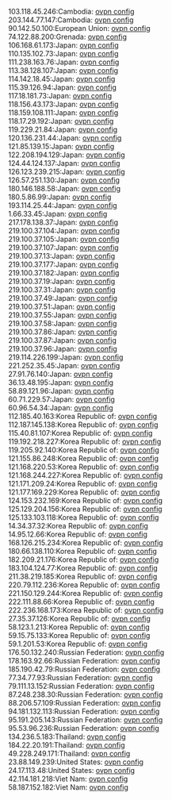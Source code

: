 103.118.45.246:Cambodia: [ovpn config](vpn/103_118_45_246.ovpn)  
203.144.77.147:Cambodia: [ovpn config](vpn/203_144_77_147.ovpn)  
90.142.50.100:European Union: [ovpn config](vpn/90_142_50_100.ovpn)  
74.122.88.200:Grenada: [ovpn config](vpn/74_122_88_200.ovpn)  
106.168.61.173:Japan: [ovpn config](vpn/106_168_61_173.ovpn)  
110.135.102.73:Japan: [ovpn config](vpn/110_135_102_73.ovpn)  
111.238.163.76:Japan: [ovpn config](vpn/111_238_163_76.ovpn)  
113.38.128.107:Japan: [ovpn config](vpn/113_38_128_107.ovpn)  
114.142.18.45:Japan: [ovpn config](vpn/114_142_18_45.ovpn)  
115.39.126.94:Japan: [ovpn config](vpn/115_39_126_94.ovpn)  
117.18.181.73:Japan: [ovpn config](vpn/117_18_181_73.ovpn)  
118.156.43.173:Japan: [ovpn config](vpn/118_156_43_173.ovpn)  
118.159.108.111:Japan: [ovpn config](vpn/118_159_108_111.ovpn)  
118.17.29.192:Japan: [ovpn config](vpn/118_17_29_192.ovpn)  
119.229.21.84:Japan: [ovpn config](vpn/119_229_21_84.ovpn)  
120.136.231.44:Japan: [ovpn config](vpn/120_136_231_44.ovpn)  
121.85.139.15:Japan: [ovpn config](vpn/121_85_139_15.ovpn)  
122.208.194.129:Japan: [ovpn config](vpn/122_208_194_129.ovpn)  
124.44.124.137:Japan: [ovpn config](vpn/124_44_124_137.ovpn)  
126.123.239.215:Japan: [ovpn config](vpn/126_123_239_215.ovpn)  
126.57.251.130:Japan: [ovpn config](vpn/126_57_251_130.ovpn)  
180.146.188.58:Japan: [ovpn config](vpn/180_146_188_58.ovpn)  
180.5.86.99:Japan: [ovpn config](vpn/180_5_86_99.ovpn)  
193.114.25.44:Japan: [ovpn config](vpn/193_114_25_44.ovpn)  
1.66.33.45:Japan: [ovpn config](vpn/1_66_33_45.ovpn)  
217.178.138.37:Japan: [ovpn config](vpn/217_178_138_37.ovpn)  
219.100.37.104:Japan: [ovpn config](vpn/219_100_37_104.ovpn)  
219.100.37.105:Japan: [ovpn config](vpn/219_100_37_105.ovpn)  
219.100.37.107:Japan: [ovpn config](vpn/219_100_37_107.ovpn)  
219.100.37.13:Japan: [ovpn config](vpn/219_100_37_13.ovpn)  
219.100.37.177:Japan: [ovpn config](vpn/219_100_37_177.ovpn)  
219.100.37.182:Japan: [ovpn config](vpn/219_100_37_182.ovpn)  
219.100.37.19:Japan: [ovpn config](vpn/219_100_37_19.ovpn)  
219.100.37.31:Japan: [ovpn config](vpn/219_100_37_31.ovpn)  
219.100.37.49:Japan: [ovpn config](vpn/219_100_37_49.ovpn)  
219.100.37.51:Japan: [ovpn config](vpn/219_100_37_51.ovpn)  
219.100.37.55:Japan: [ovpn config](vpn/219_100_37_55.ovpn)  
219.100.37.58:Japan: [ovpn config](vpn/219_100_37_58.ovpn)  
219.100.37.86:Japan: [ovpn config](vpn/219_100_37_86.ovpn)  
219.100.37.87:Japan: [ovpn config](vpn/219_100_37_87.ovpn)  
219.100.37.96:Japan: [ovpn config](vpn/219_100_37_96.ovpn)  
219.114.226.199:Japan: [ovpn config](vpn/219_114_226_199.ovpn)  
221.252.35.45:Japan: [ovpn config](vpn/221_252_35_45.ovpn)  
27.91.76.140:Japan: [ovpn config](vpn/27_91_76_140.ovpn)  
36.13.48.195:Japan: [ovpn config](vpn/36_13_48_195.ovpn)  
58.89.121.96:Japan: [ovpn config](vpn/58_89_121_96.ovpn)  
60.71.229.57:Japan: [ovpn config](vpn/60_71_229_57.ovpn)  
60.96.54.34:Japan: [ovpn config](vpn/60_96_54_34.ovpn)  
112.185.40.163:Korea Republic of: [ovpn config](vpn/112_185_40_163.ovpn)  
112.187.145.138:Korea Republic of: [ovpn config](vpn/112_187_145_138.ovpn)  
115.40.81.107:Korea Republic of: [ovpn config](vpn/115_40_81_107.ovpn)  
119.192.218.227:Korea Republic of: [ovpn config](vpn/119_192_218_227.ovpn)  
119.205.92.140:Korea Republic of: [ovpn config](vpn/119_205_92_140.ovpn)  
121.155.86.248:Korea Republic of: [ovpn config](vpn/121_155_86_248.ovpn)  
121.168.220.53:Korea Republic of: [ovpn config](vpn/121_168_220_53.ovpn)  
121.168.244.227:Korea Republic of: [ovpn config](vpn/121_168_244_227.ovpn)  
121.171.209.24:Korea Republic of: [ovpn config](vpn/121_171_209_24.ovpn)  
121.177.169.229:Korea Republic of: [ovpn config](vpn/121_177_169_229.ovpn)  
124.153.232.169:Korea Republic of: [ovpn config](vpn/124_153_232_169.ovpn)  
125.129.204.156:Korea Republic of: [ovpn config](vpn/125_129_204_156.ovpn)  
125.133.103.118:Korea Republic of: [ovpn config](vpn/125_133_103_118.ovpn)  
14.34.37.32:Korea Republic of: [ovpn config](vpn/14_34_37_32.ovpn)  
14.95.12.66:Korea Republic of: [ovpn config](vpn/14_95_12_66.ovpn)  
168.126.215.234:Korea Republic of: [ovpn config](vpn/168_126_215_234.ovpn)  
180.66.138.110:Korea Republic of: [ovpn config](vpn/180_66_138_110.ovpn)  
182.209.21.176:Korea Republic of: [ovpn config](vpn/182_209_21_176.ovpn)  
183.104.124.77:Korea Republic of: [ovpn config](vpn/183_104_124_77.ovpn)  
211.38.219.185:Korea Republic of: [ovpn config](vpn/211_38_219_185.ovpn)  
220.79.112.236:Korea Republic of: [ovpn config](vpn/220_79_112_236.ovpn)  
221.150.129.244:Korea Republic of: [ovpn config](vpn/221_150_129_244.ovpn)  
222.111.88.66:Korea Republic of: [ovpn config](vpn/222_111_88_66.ovpn)  
222.236.168.173:Korea Republic of: [ovpn config](vpn/222_236_168_173.ovpn)  
27.35.37.126:Korea Republic of: [ovpn config](vpn/27_35_37_126.ovpn)  
58.123.1.213:Korea Republic of: [ovpn config](vpn/58_123_1_213.ovpn)  
59.15.75.133:Korea Republic of: [ovpn config](vpn/59_15_75_133.ovpn)  
59.1.201.53:Korea Republic of: [ovpn config](vpn/59_1_201_53.ovpn)  
176.50.132.240:Russian Federation: [ovpn config](vpn/176_50_132_240.ovpn)  
178.163.92.66:Russian Federation: [ovpn config](vpn/178_163_92_66.ovpn)  
185.190.42.79:Russian Federation: [ovpn config](vpn/185_190_42_79.ovpn)  
77.34.77.93:Russian Federation: [ovpn config](vpn/77_34_77_93.ovpn)  
79.111.13.152:Russian Federation: [ovpn config](vpn/79_111_13_152.ovpn)  
87.248.238.30:Russian Federation: [ovpn config](vpn/87_248_238_30.ovpn)  
88.206.57.109:Russian Federation: [ovpn config](vpn/88_206_57_109.ovpn)  
94.181.132.113:Russian Federation: [ovpn config](vpn/94_181_132_113.ovpn)  
95.191.205.143:Russian Federation: [ovpn config](vpn/95_191_205_143.ovpn)  
95.53.96.236:Russian Federation: [ovpn config](vpn/95_53_96_236.ovpn)  
134.236.5.183:Thailand: [ovpn config](vpn/134_236_5_183.ovpn)  
184.22.20.191:Thailand: [ovpn config](vpn/184_22_20_191.ovpn)  
49.228.249.171:Thailand: [ovpn config](vpn/49_228_249_171.ovpn)  
23.88.149.239:United States: [ovpn config](vpn/23_88_149_239.ovpn)  
24.17.113.48:United States: [ovpn config](vpn/24_17_113_48.ovpn)  
42.114.181.218:Viet Nam: [ovpn config](vpn/42_114_181_218.ovpn)  
58.187.152.182:Viet Nam: [ovpn config](vpn/58_187_152_182.ovpn)  
